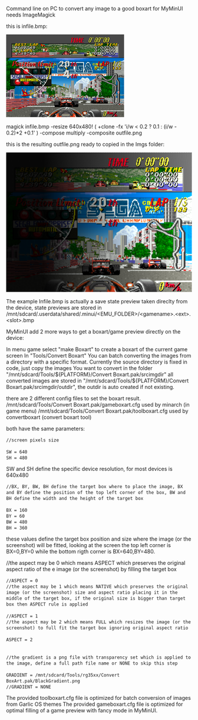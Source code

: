 Command line on PC to convert any image to a good boxart for MyMinUI
needs ImageMagick 

this is infile.bmp:

![MyMinUI](./github/gamename.png)

magick infile.bmp -resize 640x480! \( +clone -fx 'i/w < 0.2 ? 0.1 : (i/w - 0.2)*2 +0.1' \) -compose multiply -composite outfile.png

this is the resulting outfile.png ready to copied in the Imgs folder:

![MyMinUI](./github/boxart.png)

The example Infile.bmp is actually a save state preview taken direclty from the device, state previews are stored in /mnt/sdcard/.userdata/shared/.minui/<EMU_FOLDER>/\<gamename\>.\<ext\>.\<slot\>.bmp

MyMinUI add 2 more ways to get a boxart/game preview directly on the device:

In menu game select "make Boxart" to create a boxart of the current game screen
In "Tools/Convert Boxart" You can batch converting the images from a directory with a specific format.
Currently the source directory is fixed in code, just copy the images You want to convert in the folder "/mnt/sdcard/Tools/${PLATFORM}/Convert Boxart.pak/srcimgdir" all converted images are stored in 
"/mnt/sdcard/Tools/${PLATFORM}/Convert Boxart.pak/srcimgdir/outdir", the outdir is auto created if not existing.

there are 2 different config files to set the boxart result.
/mnt/sdcard/Tools/Convert Boxart.pak/gameboxart.cfg used by minarch (in game menu) 
/mnt/sdcard/Tools/Convert Boxart.pak/toolboxart.cfg used by convertboxart (convert boxart tool)

both have the same parameters:

    //screen pixels size 
    
    SW = 640
    SH = 480

SW and SH define the specific device resolution, for most devices is 640x480

    //BX, BY, BW, BH define the target box where to place the image, BX and BY define the position of the top left corner of the box, BW and BH define the width and the height of the target box
    
    BX = 160
    BY = 60
    BW = 480
    BH = 360

these values define the target box position and size where the image (or the screenshot) will be fitted, looking at the screen the top left corner is BX=0,BY=0 while the bottom rigth corner is BX=640,BY=480.

//the aspect may be 0 which means ASPECT which preserves the original aspect ratio of the e image (or the screenshot) by filling the target box

    //ASPECT = 0
    //the aspect may be 1 which means NATIVE which preserves the original image (or the screenshot) size and aspect ratio placing it in the middle of the target box, if the original size is bigger than target box then ASPECT rule is applied
    
    //ASPECT = 1
    //the aspect may be 2 which means FULL which resizes the image (or the screenshot) to full fit the target box ignoring original aspect ratio
    
    ASPECT = 2


    //the gradient is a png file with transparency set which is applied to the image, define a full path file name or NONE to skip this step 
    
    GRADIENT = /mnt/sdcard/Tools/rg35xx/Convert BoxArt.pak/BlackGradient.png
    //GRADIENT = NONE

The provided toolboxart.cfg file is optimized for batch conversion of images from Garlic OS themes
The provided gameboxart.cfg file is optimized for optimal filling of a game preview with fancy mode in MyMinUI.
